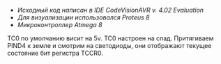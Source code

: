 - _Исходный код написан в IDE CodeVisionAVR v. 4.02 Evaluation_
- _Для визуализации использовался Proteus 8_
- _Микроконтроллер Atmega 8_

TC0 по умолчанию висит на 5v. TC0 настроен на спад.
Притягиваем PIND4 к земле и смотрим на светодиоды, они отображают текущее состояние бит регистра TCCR0.
